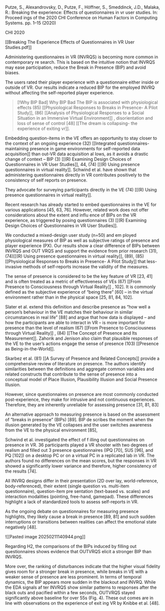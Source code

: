 Putze, S., Alexandrovsky, D., Putze, F., Höffner, S., Smeddinck, J.D., Malaka, R.: Breaking the experience: Effects of questionnaires in vr user studies. In: Proceed ings of the 2020 CHI Conference on Human Factors in Computing Systems. pp. 1–15 (2020)

CHI 2020

[[Breaking The Experience Effects of Questionnaires in VR User Studies.pdf]]

Administering questionnaires in VR (INVRQS) is becoming more common in contemporary re search. This is based on the intuitive notion that INVRQS may ease participation, reduce the Break in Presence (BIP) and avoid biases.

The users rated their player experience with a questionnaire either inside or outside of VR. Our results indicate a reduced BIP for the employed INVRQ without affecting the self-reported player experience.


> [!Why BIP Bad] Why BIP Bad
> The BIP is associated with physiological effects (85) [[Physiological Responses to Breaks in Presence- A Pilot Study]], (86) [[Analysis of Physiological Responses to a Social Situation in an Immersive Virtual Environment]]  , disorientation and loss of sense of control [48] [[The dream is collapsing-  the experience of exiting vr]].


Embedding question-items in the VE offers an opportunity to stay closer to the context of an ongoing experience (32) [[Integrated questionnaires- maintaining presence in game environments for self-reported data acquisition]] than out-VR data acquisition al lows, as it avoids a drastic change of context – BIP (3) [[(R) Examining Design Choices of Questionnaires in VR User Studies]], 44, (74) [[(R) Using presence questionnaires in virtual reality]]. Schwind et al. have shown that administering questionnaires directly in VR contributes positively to the consistency of self reports on presence.

They advocate for surveying participants directly in the VE (74) [[(R) Using presence questionnaires in virtual reality]].

Recent research has already started to embed questionnaires in the VE for various applications [45, 63, 76]. However, related work does not offer considerations about the extent and influ ence of BIPs on the VR experience, as triggered by posing questionnaires (3) [[(R) Examining Design Choices of Questionnaires in VR User Studies]].

We conducted a mixed-design user study (n=50) and em ployed physiological measures of BIP as well as subjective ratings of presence and player experience (PX). Our results show a clear difference of BIPs between INVRQS and OUT VRQS and support the evidence from prior research (31), (74)[[(R) Using presence questionnaires in virtual reality]], (89), (85) [[Physiological Responses to Breaks in Presence- A Pilot Study]]  that less-invasive methods of self-reports increase the validity of the measures.

The sense of presence is considered to be the key feature of VR [23, 41] and is often treated as a metric of effectiveness of VEs (67) [[From Presence to Consciousness through Virtual Reality]] , 102]. It is commonly defined as the subjective experience of “being there” [60] – in the virtual environment rather than in the physical space [25, 81, 84, 102].

Slater et al. extend this definition and describe presence as “how well a person’s behaviour in the VE matches their behaviour in similar circumstances in real life” [88] and argue that how data is displayed – and how the participants are able to interact in VR – is more important for presence than the level of realism (67) [[From Presence to Consciousness through Virtual Reality]] , (84) [[The Concept of Presence and Its Measurement]]. Zahorik and Jenison also claim that plausible responses of the VE to the user’s actions engage the sense of presence (103) [[Presence as Being-in-the-World]].

Skarbez et al. (81) [[A Survey of Presence and Related Concepts]] provide a comprehensive review of literature on presence. The authors identify similarities between the definitions and aggregate common variables and related constructs that contribute to the sense of presence into a conceptual model of Place Illusion, Plausibility Illusion and Social Presence Illusion.

However, since questionnaires on presence are most commonly conducted post-experience, they make for intrusive and not continuous experiences. Therefore, they are inherently unreliable for assessing presence [31, 81, 83]

An alternative approach to measuring presence is based on the assessment of “breaks in presence” (BIPs) [89]. BIP de scribes the moment when the illusion generated by the VE collapses and the user switches awareness from the VE to the physical environment [85],

Schwind et al. investigated the effect of f illing out questionnaires on presence in VR. 36 participants played a VR shooter with two degrees of realism and filled out 3 presence questionnaires (IPQ [70], SUS [96], and PQ [102]) on a desktop PC or on a virtual PC in a replicated lab in VR. The authors found no differences on the mean scores, but the responses in VR showed a significantly lower variance and therefore, higher consistency of the results [74].

All INVRQ designs differ in their presentation (2D over lay, world-reference, body-referenced), their extent (single question vs. multi-item questionnaire), question-item pre sentation (text-based vs. scales) and interaction modalities (pointing, free-hand, gamepad). These differences highlight a lack of standardized tools to assess self-reports in VR.

As the ongoing debate on questionnaires for measuring presence highlights, they likely cause a break in presence [89, 81] and such sudden interruptions or transitions between realities can affect the emotional state negatively [48].

![[Pasted image 20250211140944.png]]


Regarding H2, the comparisons of the BIPs induced by filling out questionnaires shows evidence that OUTVRQS elicit a stronger BIP than INVRQS.

More over, the ranking of disturbances indicate that the higher visual fidelity gives room for a stronger break in presence, while breaks in VE with a weaker sense of presence are less prominent. In terms of temporal dynamics, the BIP appears more sudden in the blackout and INVRQ. While the EDA signals af ter INVRQS show similar patterns to responses after the black outs and pacified within a few seconds, OUTVRQS stayed significantly above baseline for over 55s (Fig. 4). These out comes are in line with observations on the experience of exit ing VR by Knibbe et al. [48].